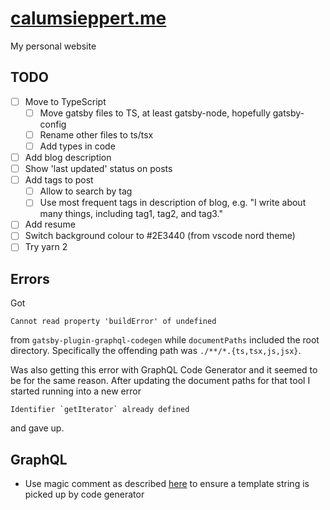 # [calumsieppert.me](https://calumsieppert.me)

My personal website

## TODO

-   [ ] Move to TypeScript
    -   [ ] Move gatsby files to TS, at least gatsby-node, hopefully gatsby-config
    -   [ ] Rename other files to ts/tsx
    -   [ ] Add types in code
-   [ ] Add blog description
-   [ ] Show 'last updated' status on posts
-   [ ] Add tags to post
    -   [ ] Allow to search by tag
    -   [ ] Use most frequent tags in description of blog, e.g. "I write about
            many things, including tag1, tag2, and tag3."
-   [ ] Add resume
-   [ ] Switch background colour to #2E3440 (from vscode nord theme)
-   [ ] Try yarn 2

## Errors

Got

```
Cannot read property 'buildError' of undefined
```

from `gatsby-plugin-graphql-codegen` while `documentPaths` included the root
directory. Specifically the offending path was `./**/*.{ts,tsx,js,jsx}`.

Was also getting this error with GraphQL Code Generator and it seemed to be for
the same reason. After updating the document paths for that tool I started
running into a new error

```
Identifier `getIterator` already defined
```

and gave up.

## GraphQL

-   Use magic comment as described
    [here](https://graphql-code-generator.com/docs/getting-started/documents-field/#graphql-tag-pluck)
    to ensure a template string is picked up by code generator
